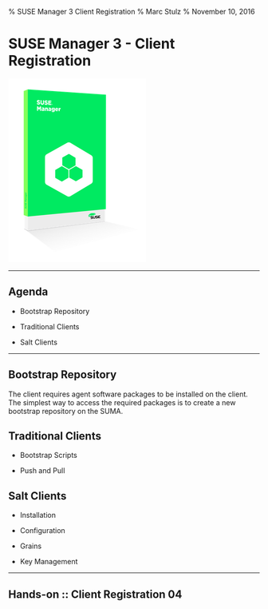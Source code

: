 % SUSE Manager 3 Client Registration
% Marc Stulz
% November 10, 2016

# SUSE Manager 3 - Client Registration

![](static/suma.png)

---

## Agenda

* Bootstrap Repository

* Traditional Clients

* Salt Clients

---

## Bootstrap Repository

The client requires agent software packages to be installed on the client. The simplest way to access the required packages is to create a new bootstrap repository on the SUMA.

## Traditional Clients

* Bootstrap Scripts

* Push and Pull

## Salt Clients

* Installation

* Configuration

* Grains

* Key Management

---

## Hands-on :: Client Registration 04

